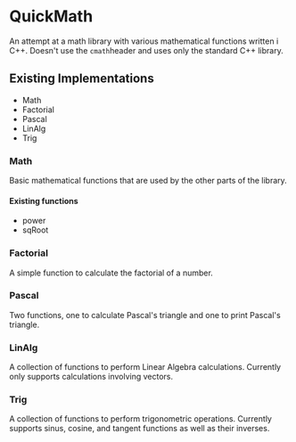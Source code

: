 # QuickMath
An attempt at a math library with various mathematical functions written i C++.
Doesn't use the `cmath`header and uses only the standard C++ library.

## Existing Implementations
* Math
* Factorial
* Pascal
* LinAlg
* Trig

### Math
Basic mathematical functions that are used by the other parts of the library.
#### Existing functions
* power
* sqRoot

### Factorial
A simple function to calculate the factorial of a number.

### Pascal
Two functions, one to calculate Pascal's triangle and one to print Pascal's
triangle.

### LinAlg
A collection of functions to perform Linear Algebra calculations. Currently
only supports calculations involving vectors.

### Trig
A collection of functions to perform trigonometric operations. Currently
supports sinus, cosine, and tangent functions as well as their inverses.
